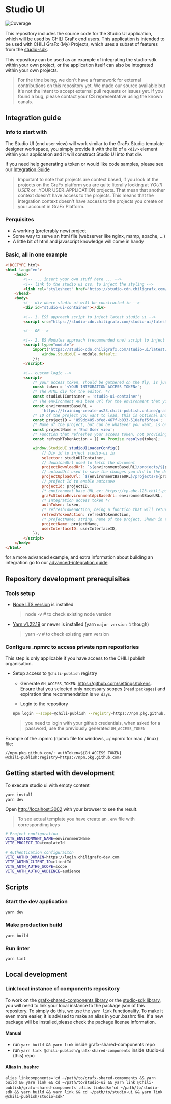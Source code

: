 # Studio UI

![Coverage](https://img.shields.io/badge/coverage-77.93%25-red.svg)

This repository includes the source code for the Studio UI application, which will be used by CHILI GraFx end users.
This application is intended to be used with CHILI GraFx (My) Projects, which uses a subset of features from the [studio-sdk](https://github.com/chili-publish/studio-sdk).

This repository can be used as an example of integrating the studio-sdk within your own project, or the application itself can also be integrated within your own projects.

> For the time being, we don't have a framework for external contributions on this repository yet. We made our source available but it's not the intent to accept external pull requests or issues yet. If you found a bug, please contact your CS representative using the known canals.

## Integration guide

### Info to start with

The Studio UI (end user view) will work similar to the GraFx Studio template designer workspace, you simply provide it with
the id of a `<div>` element within your application and it will construct Studio UI into that div.

If you need help generating a token or would like code samples, please see our [Integration Guide](https://docs.chiligrafx.com/CHILI-GraFx/concepts/integrations/)

> Important to note that projects are context based, if you look at the projects on the GraFx platform you are quite literally looking at _YOUR USER_ or \_YOUR USER_APPLICATION projects. That mean that another context doesn't have access to the projects. This means that the integration context doesn't have access to the projects you create on your account in GraFx Platform.

### Perquisites

-   A working (preferably new) project
-   Some way to serve an html file (webserver like nginx, mamp, apache, ...)
-   A little bit of html and javascript knowledge will come in handy

### Basic, all in one example

```html
<!DOCTYPE html>
<html lang="en">
    <head>
        <!-- ... insert your own stuff here ... -->
        <!-- link to the studio ui css, to inject the styling -->
        <link rel="stylesheet" href="https://studio-cdn.chiligrafx.com/studio-ui/latest/main.css" />
    </head>
    <body>
        <!-- div where studio ui will be constructed in -->
        <div id="studio-ui-container"></div>

        <!-- 1. ES5 approach script to inject latest studio ui -->
        <script src="https://studio-cdn.chiligrafx.com/studio-ui/latest/bundle.js"></script>

        <!-- OR -->

        <!-- 2. ES Modules approach (recommended one) script to inject latest studio ui -->
        <script type="module">
            import('https://studio-cdn.chiligrafx.com/studio-ui/latest/es-module/bundle.js').then((module) => {
                window.StudioUI = module.default;
            });
        </script>

        <!-- custom logic -->
        <script>
            /* your access token, should be gathered on the fly, is just here for demo purposes. */
            const token = `<YOUR INTEGRATION ACCESS TOKEN>`;
            /* The HTML div for the editor. */
            const studioUIContainer = 'studio-ui-container';
            /* The environment API base url for the environment that you're using in your integration. */
            const environmentBaseURL =
                'https://training-create-us23.chili-publish.online/grafx/api/v1/environment/training-create-us23';
            /* ID of the project you want to load, this is optional and will enable auto-save when used. */
            const projectID = '859dd405-bfed-467f-b833-510afef5fda4';
            /* Name of the project, but can be whatever you want, is only a static indication that is displayed in the UI. */
            const projectName = 'End User view';
            /* Function that refreshes your access token, not providing a proper function can lead to data loss when your token is expired. */
            const refreshTokenAction = () => Promise.resolve(token);

            window.StudioUI.studioUILoaderConfig({
                // Div id to inject studio-ui in
                selector: studioUIContainer,
                // downloadUrl used to fetch the document
                projectDownloadUrl: `${environmentBaseURL}/projects/${projectID}/document`,
                // uploadUrl used to save the changes you did to the document (autosave)
                projectUploadUrl: `${environmentBaseURL}/projects/${projectID}`,
                // project Id to enable autosave
                projectId: projectID,
                /* environment base URL ex: https://cp-abc-123.chili-publish.online/grafx/api/v1/cp-abc-123 */
                graFxStudioEnvironmentApiBaseUrl: environmentBaseURL,
                /* Integration access token */
                authToken: token,
                /* refreshTokenAction, being a function that will return a promise () => Promise<string | Error> */
                refreshTokenAction: refreshTokenAction,
                /* projectName: string, name of the project. Shown in the UI (does not have to be match the real name) */
                projectName: projectName,
                userInterfaceID: userInterfaceID,
            });
        </script>
    </body>
</html>
```

for a more advanced example, and extra information about building an integration go to our [advanced-integration guide](documentation/advanced-integration.md).

## Repository development prerequisites

### Tools setup

-   [Node LTS version](https://nodejs.org/en) is installed
    > node -v # to check existing node version
-   [Yarn v1.22.19](https://classic.yarnpkg.com/lang/en/docs/install/) or newer is installed (yarn `major version 1` though)
    > yarn -v # to check existing yarn version

### Configure .npmrc to access private npm repositories

This step is only applicable if you have access to the CHILI publish organisation.

-   Setup access to `@chili-publish` registry

    -   Generate `GH_ACCESS_TOKEN`: https://github.com/settings/tokens. Ensure that you selected only necessary scopes (`read:packages`) and expiration time recommendation is `90 days`.

    -   Login to the repository

    ```bash
    npm login --scope=@chili-publish --registry=https://npm.pkg.github.com
    ```

    > you need to login with your github credentials, when asked for a password, use the previously generated `GH_ACCESS_TOKEN`

Example of the .npmrc (npmrc file for windows, ~/.npmrc for mac / linux) file:

```
//npm.pkg.github.com/:_authToken=${GH_ACCESS_TOKEN}
@chili-publish:registry=https://npm.pkg.github.com/
```

## Getting started with development

To execute studio ui with empty content

```bash
yarn install
yarn dev
```

Open [http://localhost:3002](http://localhost:3002) with your browser to see the result.

> To see actual template you have create an `.env` file with corresponding keys

```bash
# Project configuration
VITE_ENVIRONMENT_NAME=environmentName
VITE_PROJECT_ID=templateId

# Authentication configuraiton
VITE_AUTH0_DOMAIN=https://login.chiligrafx-dev.com
VITE_AUTH0_CLIENT_ID=clientId
VITE_AUTH_AUTH0_SCOPE=scope
VITE_AUTH_AUTH0_AUDIENCE=audience
```

## Scripts

### Start the dev application

`yarn dev`

### Make production build

`yarn build`

### Run linter

`yarn lint`

## Local development

### Link local instance of components repository

To work on the [grafx-shared-components library](https://github.com/chili-publish/grafx-shared-components) or the [studio-sdk library](https://github.com/chili-publish/studio-sdk), you will need to link your local instance to the package.json of this repository.
To simply do this, we use the `yarn link` functionality. To make it even more easier, it is advised to make an alias in your .bashrc file.
If a new package will be installed,please check the package license information.

#### Manual

-   run `yarn build && yarn link` inside grafx-shared-components repo
-   run `yarn link @chili-publish/grafx-shared-components` inside studio-ui (this) repo

#### Alias in .bashrc

`alias linkcomponents='cd ~/path/to/grafx-shared-components && yarn build && yarn link && cd ~/path/to/studio-ui && yarn link @chili-publish/grafx-shared-components'`
`alias linksdk='cd ~/path/to/studio-sdk && yarn build && yarn link && cd ~/path/to/studio-ui && yarn link @chili-publish/studio-sdk'`
